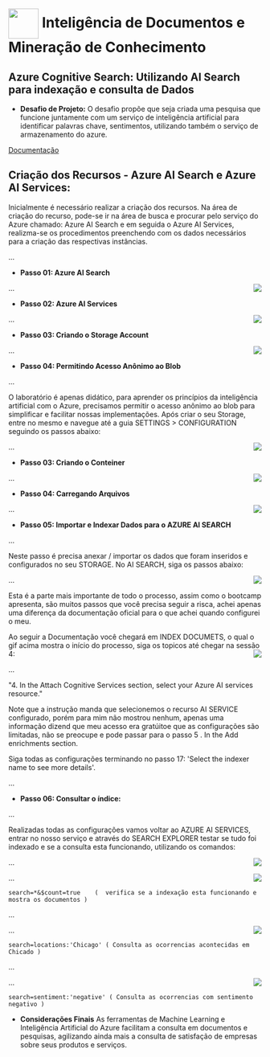 <h1>
    <a href="https://www.dio.me/">
     <img align="center" width="60px" src="https://hermes.dio.me/lab_projects/badges/619af8f8-d138-4e40-9d48-fec7b318e44d.png"></a>
    <span> 
Inteligência de Documentos e Mineração de Conhecimento</span>
</h1>

## Azure Cognitive Search: Utilizando AI Search para indexação e consulta de Dados

- **Desafio de Projeto:**
O desafio propõe que seja criada uma pesquisa que funcione juntamente com um serviço de inteligência artificial para identificar palavras chave, sentimentos, utilizando também o serviço de armazenamento do azure.

[Documentação](https://microsoftlearning.github.io/mslearn-ai-fundamentals/Instructions/Labs/11-ai-search.html)

## Criação dos Recursos - Azure AI Search e Azure AI Services:
Inicialmente é necessário realizar a criação dos recursos. Na área de criação do recurso, pode-se ir na área de busca e procurar pelo serviço do Azure chamado: Azure AI Search e em seguida o Azure AI Services, realizma-se os procedimentos preenchendo com os dados necessários para a criação das respectivas instâncias.

...

- **Passo 01: Azure AI Search**
<img align="right" src="https://github.com/carlossilvacosta/Microsoft-Azure-AI-Fundamentals-DIO/blob/main/Imagens/Intelig%C3%AAncia%20de%20Documentos%20e%20Minera%C3%A7%C3%A3o%20de%20Conhecimento%20-%20DP04/gif00.gif" width=""/>

...

- **Passo 02: Azure AI Services**
<img align="right" src="https://github.com/carlossilvacosta/Microsoft-Azure-AI-Fundamentals-DIO/blob/main/Imagens/Intelig%C3%AAncia%20de%20Documentos%20e%20Minera%C3%A7%C3%A3o%20de%20Conhecimento%20-%20DP04/gif01.gif" width=""/>

...

- **Passo 03: Criando o Storage Account**
<img align="right" src="https://github.com/carlossilvacosta/Microsoft-Azure-AI-Fundamentals-DIO/blob/main/Imagens/Intelig%C3%AAncia%20de%20Documentos%20e%20Minera%C3%A7%C3%A3o%20de%20Conhecimento%20-%20DP04/gif02.gif" width=""/>

...

- **Passo 04: Permitindo Acesso Anônimo ao Blob**

...

O laboratório é apenas didático, para aprender os princípios da inteligência artificial com o Azure, precisamos permitir o acesso anônimo ao blob para simplificar e facilitar nossas implementações. Após criar o seu Storage, entre no mesmo e navegue até a guia SETTINGS > CONFIGURATION seguindo os passos abaixo:

<img align="right" src="https://github.com/carlossilvacosta/Microsoft-Azure-AI-Fundamentals-DIO/blob/main/Imagens/Intelig%C3%AAncia%20de%20Documentos%20e%20Minera%C3%A7%C3%A3o%20de%20Conhecimento%20-%20DP04/gif03.gif" width=""/>

...

- **Passo 03: Criando o Conteiner**
<img align="right" src="https://github.com/carlossilvacosta/Microsoft-Azure-AI-Fundamentals-DIO/blob/main/Imagens/Intelig%C3%AAncia%20de%20Documentos%20e%20Minera%C3%A7%C3%A3o%20de%20Conhecimento%20-%20DP04/gif04.gif" width=""/>

...

- **Passo 04: Carregando Arquivos**
<img align="right" src="https://github.com/carlossilvacosta/Microsoft-Azure-AI-Fundamentals-DIO/blob/main/Imagens/Intelig%C3%AAncia%20de%20Documentos%20e%20Minera%C3%A7%C3%A3o%20de%20Conhecimento%20-%20DP04/gif05.gif" width=""/>

...

- **Passo 05: Importar e Indexar Dados para o AZURE AI SEARCH**

...

Neste passo é precisa anexar / importar os dados que foram inseridos e configurados no seu STORAGE. No AI SEARCH, siga os passos abaixo:

<img align="right" src="https://github.com/carlossilvacosta/Microsoft-Azure-AI-Fundamentals-DIO/blob/main/Imagens/Intelig%C3%AAncia%20de%20Documentos%20e%20Minera%C3%A7%C3%A3o%20de%20Conhecimento%20-%20DP04/gif06.gif" width=""/>

...

Esta é a parte mais importante de todo o processo, assim como o bootcamp apresenta, são muitos passos que você precisa seguir a risca, achei apenas uma diferença da documentação oficial para o que achei quando configurei o meu.

Ao seguir a Documentação você chegará em INDEX DOCUMETS, o qual o gif acima mostra o início do processo, siga os topicos até chegar na sessão 4:
<img align="right" src="https://raw.githubusercontent.com/carlossilvacosta/Microsoft-Azure-AI-Fundamentals-DIO/main/Imagens/Intelig%C3%AAncia%20de%20Documentos%20e%20Minera%C3%A7%C3%A3o%20de%20Conhecimento%20-%20DP04/foto00.png" width=""/>

...

"4. In the Attach Cognitive Services section, select your Azure AI services resource."

Note que a instrução manda que selecionemos o recurso AI SERVICE configurado, porém para mim não mostrou nenhum, apenas uma informação dizend que meu acesso era gratúitoe que as configurações são limitadas, não se preocupe e pode passar para o passo 5 . In the Add enrichments section.

Siga todas as configurações terminando no passo 17: 'Select the indexer name to see more details'.

...

- **Passo 06: Consultar o índice:**

...

Realizadas todas as configurações vamos voltar ao AZURE AI SERVICES, entrar no nosso serviço e através do SEARCH EXPLORER testar se tudo foi indexado e se a consulta esta funcionando, utilizando os comandos:

<img align="right" src="https://raw.githubusercontent.com/carlossilvacosta/Microsoft-Azure-AI-Fundamentals-DIO/main/Imagens/Intelig%C3%AAncia%20de%20Documentos%20e%20Minera%C3%A7%C3%A3o%20de%20Conhecimento%20-%20DP04/foto01.png" width=""/>

...

<img align="right" src="https://raw.githubusercontent.com/carlossilvacosta/Microsoft-Azure-AI-Fundamentals-DIO/main/Imagens/Intelig%C3%AAncia%20de%20Documentos%20e%20Minera%C3%A7%C3%A3o%20de%20Conhecimento%20-%20DP04/foto02.png" width=""/>

...

```
search=*&$count=true    (  verifica se a indexação esta funcionando e mostra os documentos )
```
...

<img align="right" src="https://raw.githubusercontent.com/carlossilvacosta/Microsoft-Azure-AI-Fundamentals-DIO/main/Imagens/Intelig%C3%AAncia%20de%20Documentos%20e%20Minera%C3%A7%C3%A3o%20de%20Conhecimento%20-%20DP04/foto03.png" width=""/>

...
 
```
search=locations:'Chicago' ( Consulta as ocorrencias acontecidas em Chicado )
```
...

<img align="right" src="https://raw.githubusercontent.com/carlossilvacosta/Microsoft-Azure-AI-Fundamentals-DIO/main/Imagens/Intelig%C3%AAncia%20de%20Documentos%20e%20Minera%C3%A7%C3%A3o%20de%20Conhecimento%20-%20DP04/foto04.png" width=""/>

...

```
search=sentiment:'negative' ( Consulta as ocorrencias com sentimento negativo )
```

- **Considerações Finais**
As ferramentas de Machine Learning e Inteligência Artificial do Azure facilitam a consulta em documentos e pesquisas, agilizando ainda mais a consulta de satisfação de empresas sobre seus produtos e serviços.